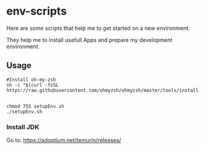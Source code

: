# env-scripts

Here are some scripts that help me to get started on a new environment.

They help me to install usefull Apps and prepare my development environment.


## Usage
```shell
#Install oh-my-zsh
sh -c "$(curl -fsSL https://raw.githubusercontent.com/ohmyzsh/ohmyzsh/master/tools/install.sh)"


chmod 755 setupEnv.sh
./setupEnv.sh
```


### Install JDK

Go to: https://adoptium.net/temurin/releases/ 

